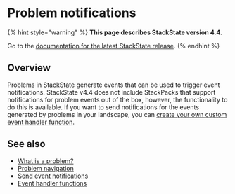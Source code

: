 # Problem notifications

{% hint style="warning" %}
**This page describes StackState version 4.4.**

Go to the [documentation for the latest StackState release](https://docs.stackstate.com/use/problem-analysis/problem_notifications).
{% endhint %}

## Overview

Problems in StackState generate events that can be used to trigger event notifications. StackState v4.4 does not include StackPacks that support notifications for problem events out of the box, however, the functionality to do this is available. If you want to send notifications for the events generated by problems in your landscape, you can [create your own custom event handler function](../../develop/developer-guides/custom-functions/event-handler-functions.md).

## See also

* [What is a problem?](problems.md)
* [Problem navigation](problem_investigation.md)
* [Send event notifications](../metrics-and-events/send-event-notifications.md)
* [Event handler functions](../../develop/developer-guides/custom-functions/event-handler-functions.md)

